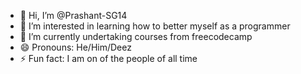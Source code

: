 - 👋 Hi, I’m @Prashant-SG14
- 👀 I’m interested in learning how to better myself as a programmer
- 🌱 I’m currently undertaking courses from freecodecamp
- 😄 Pronouns: He/Him/Deez
- ⚡ Fun fact: I am on of the people of all time

<!---
- 💞️ I’m looking to collaborate on ...

- 📫 How to reach me 
Prashant-SG14/Prashant-SG14 is a ✨ special ✨ repository because its `README.md` (this file) appears on your GitHub profile.
You can click the Preview link to take a look at your changes.
--->
